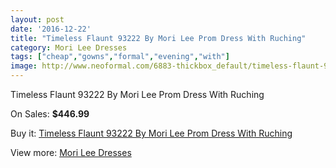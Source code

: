 ```yaml
---
layout: post
date: '2016-12-22'
title: "Timeless Flaunt 93222 By Mori Lee Prom Dress With Ruching"
category: Mori Lee Dresses
tags: ["cheap","gowns","formal","evening","with"]
image: http://www.neoformal.com/6883-thickbox_default/timeless-flaunt-93222-by-mori-lee-prom-dress-with-ruching.jpg
---
```

Timeless Flaunt 93222 By Mori Lee Prom Dress With Ruching

On Sales: **$446.99**
<a href="https://www.neoformal.com/en/mori-lee-dresses/2474-timeless-flaunt-93222-by-mori-lee-prom-dress-with-ruching.html"><amp-img layout="responsive" width="600" height="600" src="//www.neoformal.com/6883-thickbox_default/timeless-flaunt-93222-by-mori-lee-prom-dress-with-ruching.jpg" alt="Timeless Flaunt 93222 By Mori Lee Prom Dress With Ruching 0" /></a>
<a href="https://www.neoformal.com/en/mori-lee-dresses/2474-timeless-flaunt-93222-by-mori-lee-prom-dress-with-ruching.html"><amp-img layout="responsive" width="600" height="600" src="//www.neoformal.com/6884-thickbox_default/timeless-flaunt-93222-by-mori-lee-prom-dress-with-ruching.jpg" alt="Timeless Flaunt 93222 By Mori Lee Prom Dress With Ruching 1" /></a>
<a href="https://www.neoformal.com/en/mori-lee-dresses/2474-timeless-flaunt-93222-by-mori-lee-prom-dress-with-ruching.html"><amp-img layout="responsive" width="600" height="600" src="//www.neoformal.com/6885-thickbox_default/timeless-flaunt-93222-by-mori-lee-prom-dress-with-ruching.jpg" alt="Timeless Flaunt 93222 By Mori Lee Prom Dress With Ruching 2" /></a>
<a href="https://www.neoformal.com/en/mori-lee-dresses/2474-timeless-flaunt-93222-by-mori-lee-prom-dress-with-ruching.html"><amp-img layout="responsive" width="600" height="600" src="//www.neoformal.com/6886-thickbox_default/timeless-flaunt-93222-by-mori-lee-prom-dress-with-ruching.jpg" alt="Timeless Flaunt 93222 By Mori Lee Prom Dress With Ruching 3" /></a>

Buy it: [Timeless Flaunt 93222 By Mori Lee Prom Dress With Ruching](https://www.neoformal.com/en/mori-lee-dresses/2474-timeless-flaunt-93222-by-mori-lee-prom-dress-with-ruching.html "Timeless Flaunt 93222 By Mori Lee Prom Dress With Ruching")

View more: [Mori Lee Dresses](https://www.neoformal.com/en/22-mori-lee-dresses "Mori Lee Dresses")